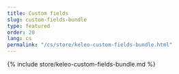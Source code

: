 ```yaml
---
title: Custom fields
slug: custom-fields-bundle
type: featured
order: 20
lang: cs
permalink: "/cs/store/keleo-custom-fields-bundle.html"
---
```


{% include store/keleo-custom-fields-bundle.md %}

